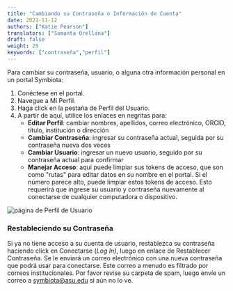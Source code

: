 ```yaml
---
title: "Cambiando su Contraseña o Información de Cuenta"
date: 2021-11-12
authors: ["Katie Pearson"]
translators: ["Samanta Orellana"]
draft: false
weight: 29
keywords: ["contraseña","perfil"]
---
```


Para cambiar su contraseña, usuario, o alguna otra información personal en un portal Symbiota:

1. Conéctese en el portal.
2. Navegue a Mi Perfil.
3. Haga click en la pestaña de Perfil del Usuario.
4. A partir de aquí, utilice los enlaces en negritas para:
      * **Editar Perfil**: cambiar nombres, apellidos, correo electrónico, ORCID, título, institución o dirección
      * **Cambiar Contraseña**: ingresar su contraseña actual, seguida por su contraseña nueva dos veces
      * **Cambiar Usuario**: ingresar un nuevo usuario, seguido por su contraseña actual para confirmar
      * **Manejar Acceso**: aquí puede limpiar sus tokens de acceso, que son como "rutas" para editar datos en su nombre en el portal. Si el número parece alto, puede limpiar estos tokens de acceso. Esto requerirá que ingrese su usuario y contraseña nuevamente al conectarse de cualquier computadora o dispositivo.

![página de Perfil de Usuario](/symbiota-docs/images/UserProfile.PNG)

### Restableciendo su Contraseña

Si ya no tiene acceso a su cuenta de usuario, restablezca su contraseña haciendo click en Conectarse (_Log In)_, luego en enlace de Restablecer Contraseña. Se le enviará un correo electrónico con una nueva contraseña que podrá usar para conectarse. Este correo a menudo es filtrado por correos institucionales. Por favor revise su carpeta de spam, luego envíe un correo a [symbiota@asu.edu](mailto:symbiota@asu.edu) si aún no lo ve.
